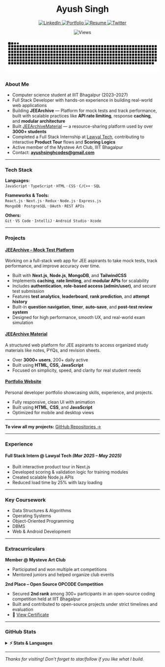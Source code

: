 <h1 align="center">Ayush Singh</h1>

<p align="center">
  <a href="https://www.linkedin.com/in/ayushsinghiiit" target="_blank">
    <img height="30" src="https://img.shields.io/badge/LinkedIn-1E90FF?style=for-the-badge&logoColor=white" alt="LinkedIn" />
  </a>
  <a href="https://ayush-singh-portfolio.vercel.app" target="_blank">
    <img height="30" src="https://img.shields.io/badge/Portfolio-FFA07A?style=for-the-badge&logoColor=white" alt="Portfolio" />
  </a>
  <a href="https://drive.google.com/file/d/1cEoT6yXxU3IpbiB26AQABTlKGTDB99GQ/view?usp=sharing" target="_blank">
    <img height="30" src="https://img.shields.io/badge/Resume-FFA07A?style=for-the-badge&logoColor=white" alt="Resume" />
  </a>
  <a href="https://x.com/ayushcodes_" target="_blank">
    <img height="30" src="https://img.shields.io/badge/Twitter-1E90FF?style=for-the-badge&logoColor=white" alt="Twitter" />
  </a>
</p>

<p align="center">
  <img height="30" src="https://komarev.com/ghpvc/?username=ayushcodes0&label=Views&style=for-the-badge&color=FFA07A" alt="Views" />
</p>

<p align="center"><img src="https://raw.githubusercontent.com/AkashRajpurohit/AkashRajpurohit/master/assets/github-snake-dark.svg" /></p>

### About Me

- Computer science student at IIIT Bhagalpur (2023–2027)
- Full Stack Developer with hands-on experience in building real-world web applications
- Building **JEEArchive** — Platform for mock tests and track performance, built with scalable practices like **API rate limiting**, response **caching**, and **modular architecture**
- Built [JEEArchiveMaterial](https://github.com/ayushcodes0/jeearchivematerial) — a resource-sharing platform used by over **3000+ students**
- Completed a Full Stack Internship at [Lawyal Tech](https://lawyaltech.org/), contributing to interactive **Product Tour** flows and **Scoring Logics**
- Active member of the Mysteve Art Club, IIIT Bhagalpur
- Contact: **ayushsinghcodes@gmail.com**

---

### Tech Stack

**Languages:**  
`JavaScript` · `TypeScript` · `HTML` · `CSS` · `C/C++` · `SQL`

**Frameworks & Tools:**  
`React.js` · `Next.js` · `Redux` · `Node.js` · `Express.js`  
`MongoDB` · `PostgreSQL` · `OAuth` · `REST APIs`

**Others:**  
`Git` · `VS Code` · `IntelliJ` · `Android Studio` · `Xcode`

---

### Projects

#### [JEEArchive – Mock Test Platform](https://jeearchive.vercel.app)  
Working on a full-stack web app for JEE aspirants to take mock tests, track performance, and improve accuracy over time.  
- Built with **Next.js**, **Node.js**, **MongoDB**, and **TailwindCSS**  
- Implements **caching**, **rate limiting**, and **modular APIs** for scalability  
- Includes **authentication**, **role-based access (admin/user)**, and secure test submission  
- Features **test analytics**, **leaderboard**, **rank prediction**, and **attempt history**  
- Built-in **question navigation**, **timer**, **auto-save**, and **post-test review system**  
- Designed for high performance, smooth UX, and real-world exam simulation

#### [JEEArchive Material](https://github.com/ayushcodes0/jeearchivematerial)
A structured web platform for JEE aspirants to access organized study materials like notes, PYQs, and revision sheets.
- Over **3000+ users**, 200+ daily active
- Built using **HTML, CSS, JavaScript**
- Focused on simplicity, speed, and clarity for real student needs



#### [Portfolio Website](https://github.com/ayushcodes0/Portfolio)
Personal developer portfolio showcasing skills, experience, and projects.
- Fully responsive, clean UI with animation
- Built using **HTML**, **CSS**, and **JavaScript**
- Optimized for mobile and desktop views

---

**To view all my projects:** [GitHub Repositories →](https://github.com/ayushcodes0?tab=repositories)


---

### Experience

#### Full Stack Intern @ Lawyal Tech *(Mar 2025 – May 2025)*  
- Built interactive product tour in Next.js  
- Developed scoring & validation logic for training modules  
- Created scalable Node.js APIs  
- Reduced load time by 25% with lazy loading

---

### Key Coursework

- Data Structures & Algorithms  
- Operating Systems  
- Object-Oriented Programming  
- DBMS  
- Web & Android Development

---

### Extracurriculars

**Member @ Mysteve Art Club**  
- Participated and won multiple art competitions  
- Mentored juniors and helped organize club events

**2nd Place – Open Source OPCODE Competition**  
- Secured **2nd rank** among 300+ participants in an open-source coding competition held at IIIT Bhagalpur  
- Built and contributed to open-source projects under strict timelines and evaluation  
- 📄 [View Certificate](https://drive.google.com/file/d/1Nhnl0QQG_ZIBwekf6_KmP7qJ86mlpMWI/view?usp=sharing)

---

### GitHub Stats

<details>
  <summary><b>⚡ Stats & Languages</b></summary>
  <br />
  <img height="170" src="https://github-readme-stats.vercel.app/api?username=ayushcodes0&show_icons=true&theme=radical&rank_icon=percentile&hide_border=true" />
  <img height="170" src="https://github-readme-stats.vercel.app/api/top-langs/?username=ayushcodes0&layout=compact&langs_count=6&theme=radical&hide_border=true" />
</details>

---

*Thanks for visiting! Don’t forget to star/follow if you like what I build.*



